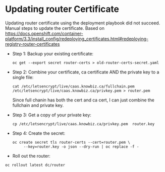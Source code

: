 # Updating router Certificate
Updating router certificate using the deployment playbook did not succeed.
Manual steps to update the certificate.
Based on https://docs.openshift.com/container-platform/3.3/install_config/redeploying_certificates.html#redeploying-registry-router-certificates

- Step 1:
  Backup your existing certificate: 
  ```
  oc get --export secret router-certs > old-router-certs-secret.yaml
  ```
- Step 2:
  Combine your certificate, ca certificate AND the private key to a single file: 
  ```
  cat /etc/letsencrypt/live/caas.knowbiz.ca/fullchain.pem /etc/letsencrypt/live/caas.knowbiz.ca/privkey.pem > router.pem
  ```
  Since full chanin has both the cert and ca cert, I can just combine the fullchain and private key.
  
 - Step 3: 
   Get a copy of your private key: 
   ```
   cp /etc/letsencrypt/live/caas.knowbiz.ca/privkey.pem  router.key
   ```
   
 - Step 4:
   Create the secret:
   ```
   oc create secret tls router-certs --cert=router.pem \
        --key=router.key -o json --dry-run | oc replace -f -
   ```
 - Roll out the router: 
 ```
 oc rollout latest dc/router
 ```
 
